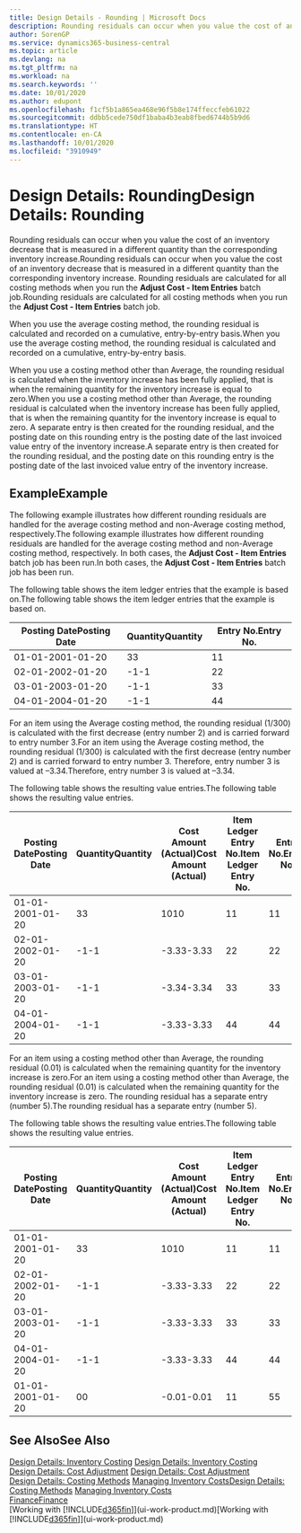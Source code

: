 ```yaml
---
title: Design Details - Rounding | Microsoft Docs
description: Rounding residuals can occur when you value the cost of an inventory decrease that is measured in a different quantity than the corresponding inventory increase. Rounding residuals are calculated for all costing methods when you run the **Adjust Cost - Item Entries** batch job.
author: SorenGP
ms.service: dynamics365-business-central
ms.topic: article
ms.devlang: na
ms.tgt_pltfrm: na
ms.workload: na
ms.search.keywords: ''
ms.date: 10/01/2020
ms.author: edupont
ms.openlocfilehash: f1cf5b1a865ea468e96f5b8e174ffeccfeb61022
ms.sourcegitcommit: ddbb5cede750df1baba4b3eab8fbed6744b5b9d6
ms.translationtype: HT
ms.contentlocale: en-CA
ms.lasthandoff: 10/01/2020
ms.locfileid: "3910949"
---
```

# <a name="design-details-rounding"></a><span data-ttu-id="ca4fc-104">Design Details: Rounding</span><span class="sxs-lookup"><span data-stu-id="ca4fc-104">Design Details: Rounding</span></span>
<span data-ttu-id="ca4fc-105">Rounding residuals can occur when you value the cost of an inventory decrease that is measured in a different quantity than the corresponding inventory increase.</span><span class="sxs-lookup"><span data-stu-id="ca4fc-105">Rounding residuals can occur when you value the cost of an inventory decrease that is measured in a different quantity than the corresponding inventory increase.</span></span> <span data-ttu-id="ca4fc-106">Rounding residuals are calculated for all costing methods when you run the **Adjust Cost - Item Entries** batch job.</span><span class="sxs-lookup"><span data-stu-id="ca4fc-106">Rounding residuals are calculated for all costing methods when you run the **Adjust Cost - Item Entries** batch job.</span></span>  

 <span data-ttu-id="ca4fc-107">When you use the average costing method, the rounding residual is calculated and recorded on a cumulative, entry-by-entry basis.</span><span class="sxs-lookup"><span data-stu-id="ca4fc-107">When you use the average costing method, the rounding residual is calculated and recorded on a cumulative, entry-by-entry basis.</span></span>  

 <span data-ttu-id="ca4fc-108">When you use a costing method other than Average, the rounding residual is calculated when the inventory increase has been fully applied, that is when the remaining quantity for the inventory increase is equal to zero.</span><span class="sxs-lookup"><span data-stu-id="ca4fc-108">When you use a costing method other than Average, the rounding residual is calculated when the inventory increase has been fully applied, that is when the remaining quantity for the inventory increase is equal to zero.</span></span> <span data-ttu-id="ca4fc-109">A separate entry is then created for the rounding residual, and the posting date on this rounding entry is the posting date of the last invoiced value entry of the inventory increase.</span><span class="sxs-lookup"><span data-stu-id="ca4fc-109">A separate entry is then created for the rounding residual, and the posting date on this rounding entry is the posting date of the last invoiced value entry of the inventory increase.</span></span>  

## <a name="example"></a><span data-ttu-id="ca4fc-110">Example</span><span class="sxs-lookup"><span data-stu-id="ca4fc-110">Example</span></span>  
 <span data-ttu-id="ca4fc-111">The following example illustrates how different rounding residuals are handled for the average costing method and non-Average costing method, respectively.</span><span class="sxs-lookup"><span data-stu-id="ca4fc-111">The following example illustrates how different rounding residuals are handled for the average costing method and non-Average costing method, respectively.</span></span> <span data-ttu-id="ca4fc-112">In both cases, the **Adjust Cost - Item Entries** batch job has been run.</span><span class="sxs-lookup"><span data-stu-id="ca4fc-112">In both cases, the **Adjust Cost - Item Entries** batch job has been run.</span></span>  

 <span data-ttu-id="ca4fc-113">The following table shows the item ledger entries that the example is based on.</span><span class="sxs-lookup"><span data-stu-id="ca4fc-113">The following table shows the item ledger entries that the example is based on.</span></span>  

|<span data-ttu-id="ca4fc-114">Posting Date</span><span class="sxs-lookup"><span data-stu-id="ca4fc-114">Posting Date</span></span>|<span data-ttu-id="ca4fc-115">Quantity</span><span class="sxs-lookup"><span data-stu-id="ca4fc-115">Quantity</span></span>|<span data-ttu-id="ca4fc-116">Entry No.</span><span class="sxs-lookup"><span data-stu-id="ca4fc-116">Entry No.</span></span>|  
|------------------|--------------|---------------|  
|<span data-ttu-id="ca4fc-117">01-01-20</span><span class="sxs-lookup"><span data-stu-id="ca4fc-117">01-01-20</span></span>|<span data-ttu-id="ca4fc-118">3</span><span class="sxs-lookup"><span data-stu-id="ca4fc-118">3</span></span>|<span data-ttu-id="ca4fc-119">1</span><span class="sxs-lookup"><span data-stu-id="ca4fc-119">1</span></span>|  
|<span data-ttu-id="ca4fc-120">02-01-20</span><span class="sxs-lookup"><span data-stu-id="ca4fc-120">02-01-20</span></span>|<span data-ttu-id="ca4fc-121">-1</span><span class="sxs-lookup"><span data-stu-id="ca4fc-121">-1</span></span>|<span data-ttu-id="ca4fc-122">2</span><span class="sxs-lookup"><span data-stu-id="ca4fc-122">2</span></span>|  
|<span data-ttu-id="ca4fc-123">03-01-20</span><span class="sxs-lookup"><span data-stu-id="ca4fc-123">03-01-20</span></span>|<span data-ttu-id="ca4fc-124">-1</span><span class="sxs-lookup"><span data-stu-id="ca4fc-124">-1</span></span>|<span data-ttu-id="ca4fc-125">3</span><span class="sxs-lookup"><span data-stu-id="ca4fc-125">3</span></span>|  
|<span data-ttu-id="ca4fc-126">04-01-20</span><span class="sxs-lookup"><span data-stu-id="ca4fc-126">04-01-20</span></span>|<span data-ttu-id="ca4fc-127">-1</span><span class="sxs-lookup"><span data-stu-id="ca4fc-127">-1</span></span>|<span data-ttu-id="ca4fc-128">4</span><span class="sxs-lookup"><span data-stu-id="ca4fc-128">4</span></span>|  

 <span data-ttu-id="ca4fc-129">For an item using the Average costing method, the rounding residual (1/300) is calculated with the first decrease (entry number 2) and is carried forward to entry number 3.</span><span class="sxs-lookup"><span data-stu-id="ca4fc-129">For an item using the Average costing method, the rounding residual (1/300) is calculated with the first decrease (entry number 2) and is carried forward to entry number 3.</span></span> <span data-ttu-id="ca4fc-130">Therefore, entry number 3 is valued at –3.34.</span><span class="sxs-lookup"><span data-stu-id="ca4fc-130">Therefore, entry number 3 is valued at –3.34.</span></span>  

 <span data-ttu-id="ca4fc-131">The following table shows the resulting value entries.</span><span class="sxs-lookup"><span data-stu-id="ca4fc-131">The following table shows the resulting value entries.</span></span>  

|<span data-ttu-id="ca4fc-132">Posting Date</span><span class="sxs-lookup"><span data-stu-id="ca4fc-132">Posting Date</span></span>|<span data-ttu-id="ca4fc-133">Quantity</span><span class="sxs-lookup"><span data-stu-id="ca4fc-133">Quantity</span></span>|<span data-ttu-id="ca4fc-134">Cost Amount (Actual)</span><span class="sxs-lookup"><span data-stu-id="ca4fc-134">Cost Amount (Actual)</span></span>|<span data-ttu-id="ca4fc-135">Item Ledger Entry No.</span><span class="sxs-lookup"><span data-stu-id="ca4fc-135">Item Ledger Entry No.</span></span>|<span data-ttu-id="ca4fc-136">Entry No.</span><span class="sxs-lookup"><span data-stu-id="ca4fc-136">Entry No.</span></span>|  
|------------------|--------------|----------------------------|---------------------------|---------------|  
|<span data-ttu-id="ca4fc-137">01-01-20</span><span class="sxs-lookup"><span data-stu-id="ca4fc-137">01-01-20</span></span>|<span data-ttu-id="ca4fc-138">3</span><span class="sxs-lookup"><span data-stu-id="ca4fc-138">3</span></span>|<span data-ttu-id="ca4fc-139">10</span><span class="sxs-lookup"><span data-stu-id="ca4fc-139">10</span></span>|<span data-ttu-id="ca4fc-140">1</span><span class="sxs-lookup"><span data-stu-id="ca4fc-140">1</span></span>|<span data-ttu-id="ca4fc-141">1</span><span class="sxs-lookup"><span data-stu-id="ca4fc-141">1</span></span>|  
|<span data-ttu-id="ca4fc-142">02-01-20</span><span class="sxs-lookup"><span data-stu-id="ca4fc-142">02-01-20</span></span>|<span data-ttu-id="ca4fc-143">-1</span><span class="sxs-lookup"><span data-stu-id="ca4fc-143">-1</span></span>|<span data-ttu-id="ca4fc-144">-3.33</span><span class="sxs-lookup"><span data-stu-id="ca4fc-144">-3.33</span></span>|<span data-ttu-id="ca4fc-145">2</span><span class="sxs-lookup"><span data-stu-id="ca4fc-145">2</span></span>|<span data-ttu-id="ca4fc-146">2</span><span class="sxs-lookup"><span data-stu-id="ca4fc-146">2</span></span>|  
|<span data-ttu-id="ca4fc-147">03-01-20</span><span class="sxs-lookup"><span data-stu-id="ca4fc-147">03-01-20</span></span>|<span data-ttu-id="ca4fc-148">-1</span><span class="sxs-lookup"><span data-stu-id="ca4fc-148">-1</span></span>|<span data-ttu-id="ca4fc-149">-3.34</span><span class="sxs-lookup"><span data-stu-id="ca4fc-149">-3.34</span></span>|<span data-ttu-id="ca4fc-150">3</span><span class="sxs-lookup"><span data-stu-id="ca4fc-150">3</span></span>|<span data-ttu-id="ca4fc-151">3</span><span class="sxs-lookup"><span data-stu-id="ca4fc-151">3</span></span>|  
|<span data-ttu-id="ca4fc-152">04-01-20</span><span class="sxs-lookup"><span data-stu-id="ca4fc-152">04-01-20</span></span>|<span data-ttu-id="ca4fc-153">-1</span><span class="sxs-lookup"><span data-stu-id="ca4fc-153">-1</span></span>|<span data-ttu-id="ca4fc-154">-3.33</span><span class="sxs-lookup"><span data-stu-id="ca4fc-154">-3.33</span></span>|<span data-ttu-id="ca4fc-155">4</span><span class="sxs-lookup"><span data-stu-id="ca4fc-155">4</span></span>|<span data-ttu-id="ca4fc-156">4</span><span class="sxs-lookup"><span data-stu-id="ca4fc-156">4</span></span>|  

 <span data-ttu-id="ca4fc-157">For an item using a costing method other than Average, the rounding residual (0.01) is calculated when the remaining quantity for the inventory increase is zero.</span><span class="sxs-lookup"><span data-stu-id="ca4fc-157">For an item using a costing method other than Average, the rounding residual (0.01) is calculated when the remaining quantity for the inventory increase is zero.</span></span> <span data-ttu-id="ca4fc-158">The rounding residual has a separate entry (number 5).</span><span class="sxs-lookup"><span data-stu-id="ca4fc-158">The rounding residual has a separate entry (number 5).</span></span>  

 <span data-ttu-id="ca4fc-159">The following table shows the resulting value entries.</span><span class="sxs-lookup"><span data-stu-id="ca4fc-159">The following table shows the resulting value entries.</span></span>  

|<span data-ttu-id="ca4fc-160">Posting Date</span><span class="sxs-lookup"><span data-stu-id="ca4fc-160">Posting Date</span></span>|<span data-ttu-id="ca4fc-161">Quantity</span><span class="sxs-lookup"><span data-stu-id="ca4fc-161">Quantity</span></span>|<span data-ttu-id="ca4fc-162">Cost Amount (Actual)</span><span class="sxs-lookup"><span data-stu-id="ca4fc-162">Cost Amount (Actual)</span></span>|<span data-ttu-id="ca4fc-163">Item Ledger Entry No.</span><span class="sxs-lookup"><span data-stu-id="ca4fc-163">Item Ledger Entry No.</span></span>|<span data-ttu-id="ca4fc-164">Entry No.</span><span class="sxs-lookup"><span data-stu-id="ca4fc-164">Entry No.</span></span>|  
|------------------|--------------|----------------------------|---------------------------|---------------|  
|<span data-ttu-id="ca4fc-165">01-01-20</span><span class="sxs-lookup"><span data-stu-id="ca4fc-165">01-01-20</span></span>|<span data-ttu-id="ca4fc-166">3</span><span class="sxs-lookup"><span data-stu-id="ca4fc-166">3</span></span>|<span data-ttu-id="ca4fc-167">10</span><span class="sxs-lookup"><span data-stu-id="ca4fc-167">10</span></span>|<span data-ttu-id="ca4fc-168">1</span><span class="sxs-lookup"><span data-stu-id="ca4fc-168">1</span></span>|<span data-ttu-id="ca4fc-169">1</span><span class="sxs-lookup"><span data-stu-id="ca4fc-169">1</span></span>|  
|<span data-ttu-id="ca4fc-170">02-01-20</span><span class="sxs-lookup"><span data-stu-id="ca4fc-170">02-01-20</span></span>|<span data-ttu-id="ca4fc-171">-1</span><span class="sxs-lookup"><span data-stu-id="ca4fc-171">-1</span></span>|<span data-ttu-id="ca4fc-172">-3.33</span><span class="sxs-lookup"><span data-stu-id="ca4fc-172">-3.33</span></span>|<span data-ttu-id="ca4fc-173">2</span><span class="sxs-lookup"><span data-stu-id="ca4fc-173">2</span></span>|<span data-ttu-id="ca4fc-174">2</span><span class="sxs-lookup"><span data-stu-id="ca4fc-174">2</span></span>|  
|<span data-ttu-id="ca4fc-175">03-01-20</span><span class="sxs-lookup"><span data-stu-id="ca4fc-175">03-01-20</span></span>|<span data-ttu-id="ca4fc-176">-1</span><span class="sxs-lookup"><span data-stu-id="ca4fc-176">-1</span></span>|<span data-ttu-id="ca4fc-177">-3.33</span><span class="sxs-lookup"><span data-stu-id="ca4fc-177">-3.33</span></span>|<span data-ttu-id="ca4fc-178">3</span><span class="sxs-lookup"><span data-stu-id="ca4fc-178">3</span></span>|<span data-ttu-id="ca4fc-179">3</span><span class="sxs-lookup"><span data-stu-id="ca4fc-179">3</span></span>|  
|<span data-ttu-id="ca4fc-180">04-01-20</span><span class="sxs-lookup"><span data-stu-id="ca4fc-180">04-01-20</span></span>|<span data-ttu-id="ca4fc-181">-1</span><span class="sxs-lookup"><span data-stu-id="ca4fc-181">-1</span></span>|<span data-ttu-id="ca4fc-182">-3.33</span><span class="sxs-lookup"><span data-stu-id="ca4fc-182">-3.33</span></span>|<span data-ttu-id="ca4fc-183">4</span><span class="sxs-lookup"><span data-stu-id="ca4fc-183">4</span></span>|<span data-ttu-id="ca4fc-184">4</span><span class="sxs-lookup"><span data-stu-id="ca4fc-184">4</span></span>|  
|<span data-ttu-id="ca4fc-185">01-01-20</span><span class="sxs-lookup"><span data-stu-id="ca4fc-185">01-01-20</span></span>|<span data-ttu-id="ca4fc-186">0</span><span class="sxs-lookup"><span data-stu-id="ca4fc-186">0</span></span>|<span data-ttu-id="ca4fc-187">-0.01</span><span class="sxs-lookup"><span data-stu-id="ca4fc-187">-0.01</span></span>|<span data-ttu-id="ca4fc-188">1</span><span class="sxs-lookup"><span data-stu-id="ca4fc-188">1</span></span>|<span data-ttu-id="ca4fc-189">5</span><span class="sxs-lookup"><span data-stu-id="ca4fc-189">5</span></span>|  

## <a name="see-also"></a><span data-ttu-id="ca4fc-190">See Also</span><span class="sxs-lookup"><span data-stu-id="ca4fc-190">See Also</span></span>  
 <span data-ttu-id="ca4fc-191">[Design Details: Inventory Costing](design-details-inventory-costing.md) </span><span class="sxs-lookup"><span data-stu-id="ca4fc-191">[Design Details: Inventory Costing](design-details-inventory-costing.md) </span></span>  
 <span data-ttu-id="ca4fc-192">[Design Details: Cost Adjustment](design-details-cost-adjustment.md) </span><span class="sxs-lookup"><span data-stu-id="ca4fc-192">[Design Details: Cost Adjustment](design-details-cost-adjustment.md) </span></span>  
 <span data-ttu-id="ca4fc-193">[Design Details: Costing Methods](design-details-costing-methods.md) [Managing Inventory Costs](finance-manage-inventory-costs.md)</span><span class="sxs-lookup"><span data-stu-id="ca4fc-193">[Design Details: Costing Methods](design-details-costing-methods.md) [Managing Inventory Costs](finance-manage-inventory-costs.md)</span></span>  
 [<span data-ttu-id="ca4fc-194">Finance</span><span class="sxs-lookup"><span data-stu-id="ca4fc-194">Finance</span></span>](finance.md)  
 <span data-ttu-id="ca4fc-195">[Working with [!INCLUDE[d365fin](includes/d365fin_md.md)]](ui-work-product.md)</span><span class="sxs-lookup"><span data-stu-id="ca4fc-195">[Working with [!INCLUDE[d365fin](includes/d365fin_md.md)]](ui-work-product.md)</span></span>
